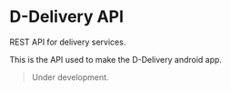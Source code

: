 # D-Delivery API
REST API for delivery services.

This is the API used to make the D-Delivery android app.
> Under development.
